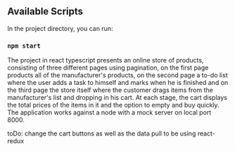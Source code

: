 ## Available Scripts

In the project directory, you can run:

### `npm start`

The project in react typescript presents an online store of products,
consisting of three different pages using pagination, on the first page products all of the manufacturer's products, 
on the second page a to-do list where the user adds a task to himself and marks when he is finished
and on the third page the store itself where the customer drags items from the manufacturer's list and dropping in his cart.
At each stage, the cart displays the total prices of the items in it and the option to empty and buy quickly.
The application works against a node with a mock server on local port 8000.

toDo: change the cart buttons as well as the data pull to be using react-redux
